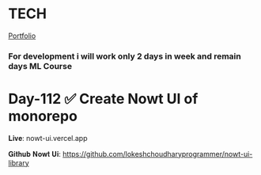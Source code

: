 # TECH
[Portfolio](https://www.lokeshdev.in/)
### For development i will work only 2 days in week and remain days ML Course
# Day-112 ✅ Create Nowt UI of monorepo

𝐋𝐢𝐯𝐞: nowt-ui.vercel.app  
 
𝐆𝐢𝐭𝐡𝐮𝐛 𝐍𝐨𝐰𝐭 𝐔𝐢: https://github.com/lokeshchoudharyprogrammer/nowt-ui-library
  
